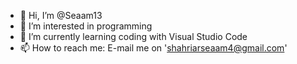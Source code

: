 - 👋 Hi, I’m @Seaam13
- 👀 I’m interested in programming
- 🌱 I’m currently learning coding with Visual Studio Code
- 📫 How to reach me: E-mail me on 'shahriarseaam4@gmail.com'
